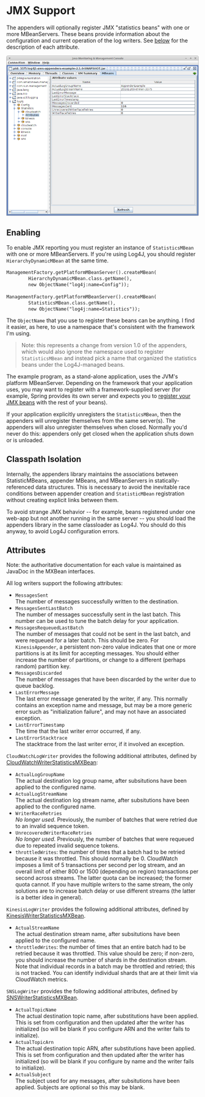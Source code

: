 # JMX Support

The appenders will optionally register JMX "statistics beans" with one or more MBeanServers.
These beans provide information about the configuration and current operation of the 
log writers. See [below](#attributes) for the description of each attribute.

![jconsole mbean view](jmx.png)


## Enabling

To enable JMX reporting you must register an instance of `StatisticsMBean` with one or more
MBeanServers. If you're using Log4J, you should register `HierarchyDynamicMBean` at the same
time.

```
ManagementFactory.getPlatformMBeanServer().createMBean(
        HierarchyDynamicMBean.class.getName(),
        new ObjectName("log4j:name=Config"));

ManagementFactory.getPlatformMBeanServer().createMBean(
        StatisticsMBean.class.getName(),
        new ObjectName("log4j:name=Statistics"));
```

The `ObjectName` that you use to register these beans can be anything. I find it easier, as here,
to use a namespace that's consistent with the framework I'm using.

> Note: this represents a change from version 1.0 of the appenders, which would also ignore the
  namespace used to register `StatisticsMBean` and instead pick a name that organized the
  statistics beans under the Log4J-managed beans.

The example program, as a stand-alone application, uses the JVM's platform MBeanServer. Depending on
the framework that your application uses, you may want to register with a framework-supplied server
(for example, Spring provides its own server and expects you to
[register your JMX beans](https://docs.spring.io/spring/docs/current/spring-framework-reference/integration.html#jmx)
with the rest of your beans).

If your application explicitly unregisters the `StatisticsMBean`, then the appenders will unregister
themselves from the same server(s). The appenders will also unregister themselves when closed. Normally
you'd never do this: appenders only get closed when the application shuts down or is unloaded.


## Classpath Isolation

Internally, the appenders library maintains the associations between StatisticMBeans, appender MBeans,
and MBeanServers in statically-referenced data structures. This is necessary to avoid the inevitable
race conditions between appender creation and `StatisticMBean` registration without creating explicit
links between them.

To avoid strange JMX behavior -- for example, beans registered under one web-app but not another
running in the same server -- you should load the appenders library in the same classloader as Log4J.
You should do this anyway, to avoid Log4J configuration errors.

## Attributes

Note: the authoritative documentation for each value is maintained as JavaDoc in the MXBean interfaces.

All log writers support the following attributes:

* `MessagesSent`  
  The number of messages successfully written to the destination.
* `MessagesSentLastBatch`  
  The number of messages successfully sent in the last batch. This number can be used to tune the
  batch delay for your application.
* `MessagesRequeuedLastBatch`  
  The number of messages that could not be sent in the last batch, and were requeued for a later
  batch. This should be zero. For `KinesisAppender`, a persistent non-zero value indicates that
  one or more partitions is at its limit for accepting messages. You should either increase the
  number of partitions, or change to a different (perhaps random) partition key.
* `MessagesDiscarded`  
  The number of messages that have been discarded by the writer due to queue backlog.
* `LastErrorMessage`  
  The last error message generated by the writer, if any. This normally contains an exception name and
  message, but may be a more generic error such as "initialization failure", and may not have an
  associated exception.
* `LastErrorTimestamp`  
  The time that the last writer error occurred, if any.
* `LastErrorStacktrace`  
  The stacktrace from the last writer error, if it involved an exception.


`CloudWatchLogWriter` provides the following additional attributes, defined by
[CloudWatchWriterStatisticsMXBean](../library/shared/src/main/java/com/kdgregory/logging/aws/cloudwatch/CloudWatchWriterStatisticsMXBean.java):

* `ActualLogGroupName`  
  The actual destination log group name, after subsitutions have been applied to the configured name.
* `ActualLogStreamName`  
  The actual destination log stream name, after subsitutions have been applied to the configured name.
* `WriterRaceRetries`  
  *No longer used.* Previously, the number of batches that were retried due to an invalid sequence token.
* `UnrecoveredWriterRaceRetries`  
  *No longer used.* Previously, the number of batches that were requeued due to repeated invalid sequence tokens.
* `throttledWrites`: the number of times that a batch had to be retried because it was throttled. This
  should normally be 0. CloudWatch imposes a limit of 5 transactions per second per log stream, and an
  overall limit of either 800 or 1500 (depending on region) transactions per second across streams. The
  latter quota can be increased; the former quota cannot. If you have multiple writers to the same
  stream, the only solutions are to increase batch delay or use different streams (the latter is a better
  idea in general).

`KinesisLogWriter` provides the following additional attributes, defined by
[KinesisWriterStatisticsMXBean](../library/shared/src/main/java/com/kdgregory/logging/aws/kinesis/KinesisWriterStatisticsMXBean.java).

* `ActualStreamName`  
  The actual destination stream name, after subsitutions have been applied to the configured name.
* `throttledWrites`: the number of times that an entire batch had to be retried because it was throttled.
  This value should be zero; if non-zero, you should increase the number of shards in the destination
  stream. Note that individual records in a batch may be throttled and retried; this is not tracked. You
  can identify individual shards that are at their limit via CloudWatch metrics.

`SNSLogWriter` provides the following additional attributes, defined by
[SNSWriterStatisticsMXBean](../library/shared/src/main/java/com/kdgregory/logging/aws/sns/SNSWriterStatisticsMXBean.java).

* `ActualTopicName`  
  The actual destination topic name, after substitutions have been applied. This is set from configuration
  and then updated after the writer has initialized (so will be blank if you configure ARN and the writer
  fails to initialize).
* `ActualTopicArn`  
  The actual destination topic ARN, after substitutions have been applied. This is set from configuration
  and then updated after the writer has initialized (so will be blank if you configure by name and the
  writer fails to initialize).
* `ActualSubject`  
  The subject used for any messages, after subsitutions have been applied. Subjects are optional so this
  may be blank.
